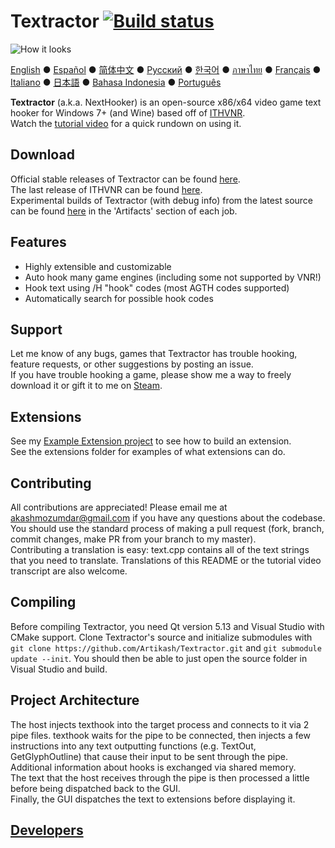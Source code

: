 # Textractor [![Build status](https://ci.appveyor.com/api/projects/status/ya9591l2ma0wo0ww/branch/master?svg=true)](https://ci.appveyor.com/project/shoaibshakeel381/textractor/branch/master)

![How it looks](screenshot.png)

[English](README.md) ● [Español](README_ES.md) ● [简体中文](README_SC.md) ● [Русский](README_RU.md) ● [한국어](README_KR.md) ● [ภาษาไทย](README_TH.md) ● [Français](README_FR.md) ● [Italiano](README_IT.md) ● [日本語](README_JP.md) ● [Bahasa Indonesia](README_ID.md) ● [Português](README_PT.md)

**Textractor** (a.k.a. NextHooker) is an open-source x86/x64 video game text hooker for Windows 7+ (and Wine) based off of [ITHVNR](https://web.archive.org/web/20160202084144/http://www.hongfire.com/forum/showthread.php/438331-ITHVNR-ITH-with-the-VNR-engine).<br>
Watch the [tutorial video](docs/TUTORIAL.md) for a quick rundown on using it.

## Download

Official stable releases of Textractor can be found [here](https://github.com/Artikash/Textractor/releases).<br>
The last release of ITHVNR can be found [here](https://drive.google.com/open?id=13aHF4uIXWn-3YML_k2YCDWhtGgn5-tnO).<br>
Experimental builds of Textractor (with debug info) from the latest source can be found [here](https://ci.appveyor.com/project/Artikash/textractor/history) in the 'Artifacts' section of each job.

## Features

- Highly extensible and customizable
- Auto hook many game engines (including some not supported by VNR!)
- Hook text using /H "hook" codes (most AGTH codes supported)
- Automatically search for possible hook codes

## Support

Let me know of any bugs, games that Textractor has trouble hooking, feature requests, or other suggestions by posting an issue.<br>
If you have trouble hooking a game, please show me a way to freely download it or gift it to me on [Steam](https://steamcommunity.com/profiles/76561198097566313/).

## Extensions

See my [Example Extension project](https://github.com/Artikash/ExampleExtension) to see how to build an extension.<br>
See the extensions folder for examples of what extensions can do.

## Contributing

All contributions are appreciated! Please email me at akashmozumdar@gmail.com if you have any questions about the codebase.<br>
You should use the standard process of making a pull request (fork, branch, commit changes, make PR from your branch to my master).<br>
Contributing a translation is easy: text.cpp contains all of the text strings that you need to translate. Translations of this README or the tutorial video transcript are also welcome.

## Compiling
Before compiling Textractor, you need Qt version 5.13 and Visual Studio with CMake support.
Clone Textractor's source and initialize submodules with `git clone https://github.com/Artikash/Textractor.git` and `git submodule update --init`.
You should then be able to just open the source folder in Visual Studio and build.

## Project Architecture

The host injects texthook into the target process and connects to it via 2 pipe files.
texthook waits for the pipe to be connected, then injects a few instructions into any text outputting functions (e.g. TextOut, GetGlyphOutline) that cause their input to be sent through the pipe.<br>
Additional information about hooks is exchanged via shared memory.<br>
The text that the host receives through the pipe is then processed a little before being dispatched back to the GUI.<br>
Finally, the GUI dispatches the text to extensions before displaying it.

## [Developers](docs/CREDITS.md)
